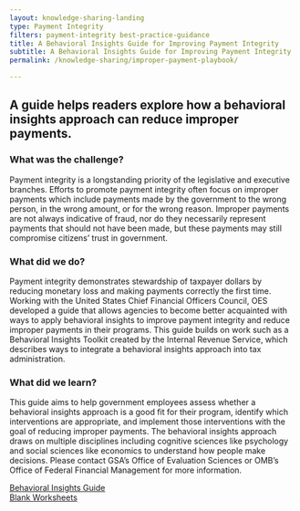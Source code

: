 ```yaml
---
layout: knowledge-sharing-landing
type: Payment Integrity
filters: payment-integrity best-practice-guidance
title: A Behavioral Insights Guide for Improving Payment Integrity
subtitle: A Behavioral Insights Guide for Improving Payment Integrity
permalink: /knowledge-sharing/improper-payment-playbook/

---
```


## A guide helps readers explore how a behavioral insights approach can reduce improper payments.

### What was the challenge?  
Payment integrity is a longstanding priority of the legislative and executive branches. Efforts to promote payment integrity often focus on improper payments which include payments made by the government to the wrong person, in the wrong amount, or for the wrong reason. Improper payments are not always indicative of fraud, nor do they necessarily represent payments that should not have been made, but these payments may still compromise citizens’ trust in government.

### What did we do?  
Payment integrity demonstrates stewardship of taxpayer dollars by reducing monetary loss and making payments correctly the first time. Working with the United States Chief Financial Officers Council, OES developed a guide that allows agencies to become better acquainted with ways to apply behavioral insights to improve payment integrity and reduce improper payments in their programs. This guide builds on work such as a Behavioral Insights Toolkit created by the Internal Revenue Service, which describes ways to integrate a behavioral insights approach into tax administration.

### What did we learn?
This guide aims to help government employees assess whether a behavioral insights approach is a good fit for their program, identify which interventions are appropriate, and implement those interventions with the goal of reducing improper payments. The behavioral insights approach draws on multiple disciplines including cognitive sciences like psychology and social sciences like economics to understand how people make decisions. Please contact GSA’s Office of Evaluation Sciences or OMB’s Office of Federal Financial Management for more information.

<a class="margin-top-1 text-no-underline text-white margin-bottom-1 usa-button usa-button--secondary bg-red border-0 padding-2" href="{{site.baseurl}}/assets/files/Behavioral Insights Guide for Improving Payment Integrity.pdf">Behavioral Insights Guide</a>   
<a class="margin-top-1 text-no-underline text-white margin-bottom-1 usa-button usa-button--secondary bg-red border-0 padding-2" href="{{site.baseurl}}/assets/files/Behavioral Insights Guide for Improving Payment Integrity - Worksheets.pdf">Blank Worksheets</a>
